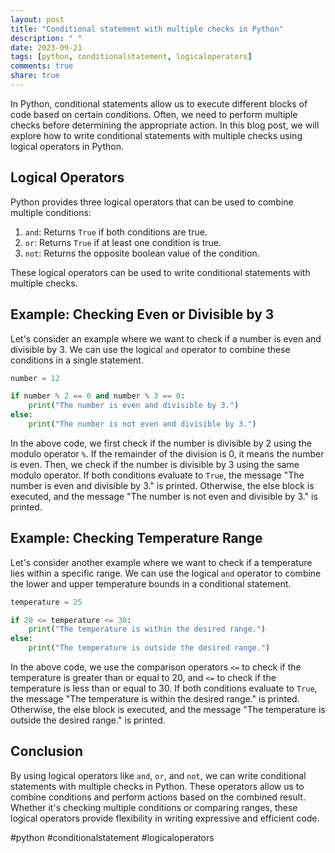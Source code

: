 ```yaml
---
layout: post
title: "Conditional statement with multiple checks in Python"
description: " "
date: 2023-09-21
tags: [python, conditionalstatement, logicaloperators]
comments: true
share: true
---
```


In Python, conditional statements allow us to execute different blocks of code based on certain conditions. Often, we need to perform multiple checks before determining the appropriate action. In this blog post, we will explore how to write conditional statements with multiple checks using logical operators in Python.

## Logical Operators

Python provides three logical operators that can be used to combine multiple conditions:

1. `and`: Returns `True` if both conditions are true.
2. `or`: Returns `True` if at least one condition is true.
3. `not`: Returns the opposite boolean value of the condition.

These logical operators can be used to write conditional statements with multiple checks.

## Example: Checking Even or Divisible by 3

Let's consider an example where we want to check if a number is even and divisible by 3. We can use the logical `and` operator to combine these conditions in a single statement.

```python
number = 12

if number % 2 == 0 and number % 3 == 0:
    print("The number is even and divisible by 3.")
else:
    print("The number is not even and divisible by 3.")
```

In the above code, we first check if the number is divisible by 2 using the modulo operator `%`. If the remainder of the division is 0, it means the number is even. Then, we check if the number is divisible by 3 using the same modulo operator. If both conditions evaluate to `True`, the message "The number is even and divisible by 3." is printed. Otherwise, the else block is executed, and the message "The number is not even and divisible by 3." is printed.

## Example: Checking Temperature Range

Let's consider another example where we want to check if a temperature lies within a specific range. We can use the logical `and` operator to combine the lower and upper temperature bounds in a conditional statement.

```python
temperature = 25

if 20 <= temperature <= 30:
    print("The temperature is within the desired range.")
else:
    print("The temperature is outside the desired range.")
```

In the above code, we use the comparison operators `<=` to check if the temperature is greater than or equal to 20, and `<=` to check if the temperature is less than or equal to 30. If both conditions evaluate to `True`, the message "The temperature is within the desired range." is printed. Otherwise, the else block is executed, and the message "The temperature is outside the desired range." is printed.

## Conclusion

By using logical operators like `and`, `or`, and `not`, we can write conditional statements with multiple checks in Python. These operators allow us to combine conditions and perform actions based on the combined result. Whether it's checking multiple conditions or comparing ranges, these logical operators provide flexibility in writing expressive and efficient code.

#python #conditionalstatement #logicaloperators